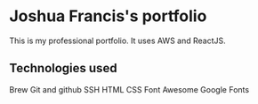 # Joshua Francis's portfolio

This is my professional portfolio. It uses AWS and ReactJS.

## Technologies used

Brew
Git and github
SSH
HTML
CSS
Font Awesome
Google Fonts
